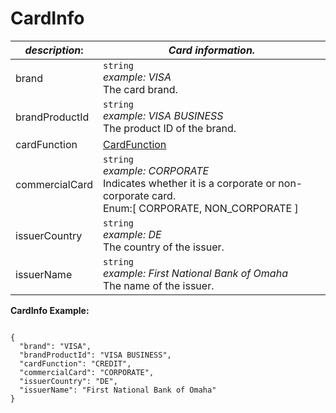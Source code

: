 
# CardInfo

| *description*:   | *Card information.*|
|----|----|
| brand |    ``` string ``` <br/> *example: VISA* <br/>  The card brand.|
| brandProductId |    ``` string ```  <br/>  *example: VISA BUSINESS*  <br/> The product ID of the brand.|
| cardFunction | [CardFunction](?path=docs/schemas-md/CardFunction.md)|
| commercialCard |    ``` string ``` <br/>   *example: CORPORATE*  <br/> Indicates whether it is a corporate or non-corporate card. <br/>  Enum:[ CORPORATE, NON_CORPORATE ]|
| issuerCountry |    ``` string ``` <br/>   *example: DE* <br/>  The country of the issuer.|
| issuerName |    ``` string ```  <br/>  *example: First National Bank of Omaha*  <br/> The name of the issuer.|

**CardInfo Example:**

```{r}

{
  "brand": "VISA",
  "brandProductId": "VISA BUSINESS",
  "cardFunction": "CREDIT",
  "commercialCard": "CORPORATE",
  "issuerCountry": "DE",
  "issuerName": "First National Bank of Omaha"
}
```  
  

